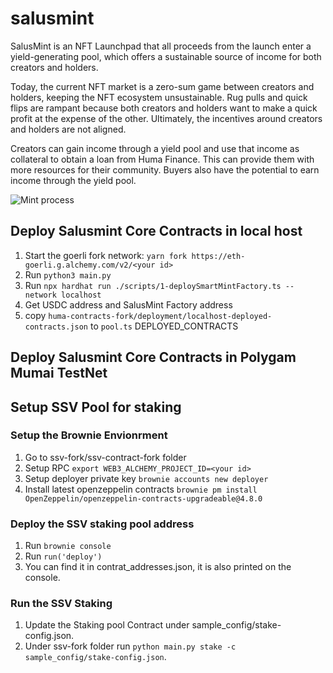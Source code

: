 # salusmint
SalusMint is an NFT Launchpad that all proceeds from the launch enter a yield-generating pool, which offers a sustainable source of income for both creators and holders.

Today, the current NFT market is a zero-sum game between creators and holders, keeping the NFT ecosystem unsustainable. Rug pulls and quick flips are rampant because both creators and holders want to make a quick profit at the expense of the other. Ultimately, the incentives around creators and holders are not aligned.

Creators can gain income through a yield pool and use that income as collateral to obtain a loan from Huma Finance. This can provide them with more resources for their community. Buyers also have the potential to earn income through the yield pool.


![Mint process](salusmint/images/flowcharts/Mint.png)

## Deploy Salusmint Core Contracts in local host

1. Start the goerli fork network: `yarn fork https://eth-goerli.g.alchemy.com/v2/<your id>`
2. Run `python3 main.py`
3. Run `npx hardhat run ./scripts/1-deploySmartMintFactory.ts --network localhost`
4. Get USDC address and SalusMint Factory address
5. copy `huma-contracts-fork/deployment/localhost-deployed-contracts.json` to `pool.ts` DEPLOYED_CONTRACTS

## Deploy Salusmint Core Contracts in Polygam Mumai TestNet

## Setup SSV Pool for staking

### Setup the Brownie Envionrment

1. Go to ssv-fork/ssv-contract-fork folder
2. Setup RPC `export WEB3_ALCHEMY_PROJECT_ID=<your id>`
3. Setup deployer private key `brownie accounts new deployer`
4. Install latest openzeppelin contracts `brownie pm install OpenZeppelin/openzeppelin-contracts-upgradeable@4.8.0`

### Deploy the SSV staking pool address

1.  Run `brownie console`
2.  Run `run('deploy')`
3.  You can find it in contrat_addresses.json, it is also printed on the console.

### Run the SSV Staking

1.  Update the Staking pool Contract under sample_config/stake-config.json.
2.  Under ssv-fork folder run `python main.py stake -c sample_config/stake-config.json`.
